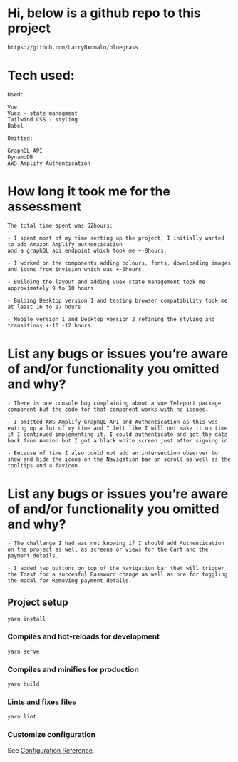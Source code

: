 # Hi, below is a github repo to this project
```
https://github.com/LarryNxumalo/bluegrass
```
# Tech used:

```
Used:

Vue
Vuex - state managment
Tailwind CSS - styling
Babel 

Omitted:

GraphQL API
DynamoDB
AWS Amplify Authentication

```
# How long it took me for the assessment

```
The total time spent was 52hours:

- I spent most of my time setting up the project, I initially wanted to add Amazon Amplify authentication
and a graphQL api endpoint which took me +-8hours.

- I worked on the components adding colours, fonts, downloading images and icons from invision which was +-6hours.

- Building the layout and adding Vuex state management took me approximately 9 to 10 hours.

- Bulding Desktop version 1 and testing browser compatibility took me at least 16 to 17 hours

- Mobile version 1 and Desktop version 2 refining the styling and transitions +-10 -12 hours. 
```
# List any bugs or issues you’re aware of and/or functionality you omitted and why?

```
- There is one console bug complaining about a vue Teleport package component but the code for that component works with no issues.

- I omitted AWS Amplify GraphQL API and Authentication as this was eating up a lot of my time and I felt like I will not make it on time if I continued implementing it. I could authenticate and got the data back from Amazon but I got a black white screen just after signing in.

- Because of time I also could not add an intersection observer to show and hide the icons on the Navigation bar on scroll as well as the tooltips and a favicon.

```
# List any bugs or issues you’re aware of and/or functionality you omitted and why?

```
- The challange I had was not knowing if I should add Authentication on the project as well as screens or views for the Cart and the payment details.

- I added two buttons on top of the Navigation bar that will trigger the Toast for a succesful Password change as well as one for toggling the modal for Removing payment details.
```

## Project setup
```
yarn install
```

### Compiles and hot-reloads for development
```
yarn serve
```

### Compiles and minifies for production
```
yarn build
```

### Lints and fixes files
```
yarn lint
```

### Customize configuration
See [Configuration Reference](https://cli.vuejs.org/config/).


